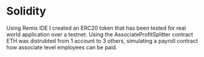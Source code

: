 # Solidity
Using Remix IDE I created an ERC20 token that has been tested for real world application over a testnet.
Using the AssociateProfitSplitter contract ETH was distrubted from 1 account to 3 others, simulating a payroll contract how associate level employees can be paid.
